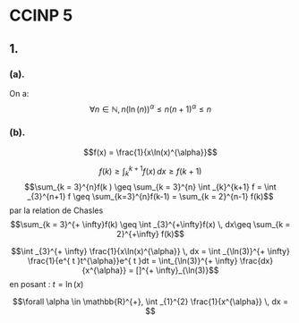 # CCINP 5
## 1.
### (a).
On a: 
$$\forall n \in \mathbb{N}, n(\ln(n))^{\alpha}\leq n(n+1)^{\alpha} \leq n$$
### (b). 
$$f(x) = \frac{1}{x\ln(x)^{\alpha}}$$

$$f(k) \geq \int_{k}^{k+1} f(x) \, dx  \geq f(k+1)$$
$$\sum_{k = 3}^{n}f(k ) \geq  \sum_{k = 3}^{n} \int _{k}^{k+1} f = \int _{3}^{n+1} f \geq \sum_{k=3}^{n}f(k-1) = \sum_{k = 2}^{n-1} f(k)$$
par la relation de Chasles
$$\sum_{k = 3}^{+ \infty}f(k) \geq \int _{3}^{+\infty}f(x) \, dx\geq \sum_{k = 2}^{+\infty} f(k)$$

$$\int _{3}^{+ \infty} \frac{1}{x\ln(x)^{\alpha}} \, dx = \int _{\ln(3)}^{+ \infty} \frac{1}{e^{ t }t^{\alpha}}e^{ t }dt = \int_{\ln(3)}^{+ \infty} \frac{dx}{x^{\alpha}} = []^{+ \infty}_{\ln(3)}$$
en posant : $t=\ln(x)$

$$\forall \alpha \in \mathbb{R}^{+}, \int _{1}^{2} \frac{1}{x^{\alpha}} \, dx =  $$